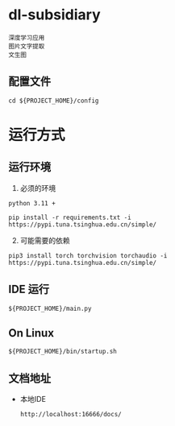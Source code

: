 # dl-subsidiary

```text
深度学习应用
图片文字提取
文生图
```

## 配置文件

```shell
cd ${PROJECT_HOME}/config
```

# 运行方式

## 运行环境

1. 必须的环境

```text
python 3.11 +
```

```shell
pip install -r requirements.txt -i https://pypi.tuna.tsinghua.edu.cn/simple/
```

2. 可能需要的依赖

```shell
pip3 install torch torchvision torchaudio -i https://pypi.tuna.tsinghua.edu.cn/simple/
```

## IDE 运行

```shell
${PROJECT_HOME}/main.py
```

## On Linux

```shell
${PROJECT_HOME}/bin/startup.sh
```

## 文档地址

- 本地IDE
  ```text
  http://localhost:16666/docs/